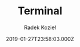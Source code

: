 ---
title: Terminal
github: https://github.com/panr/hugo-theme-terminal
demo: https://hugo-terminal.now.sh/
author: Radek Kozieł
ssg:
  - Hugo
cms:
  - Markdown
date: 2019-01-27T23:58:03.000Z
description: A simple, retro theme for Hugo
draft: false
publish_date: '2019-01-27T23:58:03Z'
update_date: '2022-07-20T06:00:51Z'
github_star: 1420
github_fork: 514
---